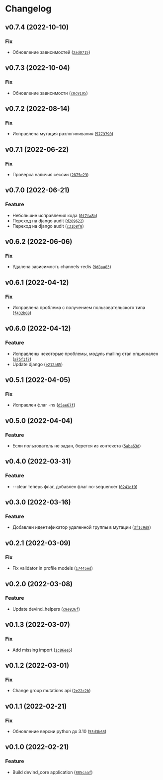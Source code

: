 # Changelog

<!--next-version-placeholder-->

## v0.7.4 (2022-10-10)
### Fix
* Обновление зависимостей ([`2ad0715`](https://github.com/devind-team/devind-django-core/commit/2ad0715276a2da1943adce30bba79c1629e69c80))

## v0.7.3 (2022-10-04)
### Fix
* Обновление зависимости ([`c8c8105`](https://github.com/devind-team/devind-django-core/commit/c8c8105c4db97e494b2925398b25e24fed89ed15))

## v0.7.2 (2022-08-14)
### Fix
* Исправлена мутация разлогинивания ([`5779790`](https://github.com/devind-team/devind-django-core/commit/5779790d477bde17e49c7e45552c75a563a6d756))

## v0.7.1 (2022-06-22)
### Fix
* Проверка наличия сессии ([`2875e23`](https://github.com/devind-team/devind-django-core/commit/2875e238bb7eea6e5585c1483a7f9e157dcd1525))

## v0.7.0 (2022-06-21)
### Feature
* Небольшие исправления кода ([`0f7fa8b`](https://github.com/devind-team/devind-django-core/commit/0f7fa8be2c986a9cf3325fd8694aa8600aa39998))
* Переход на django audit ([`d209622`](https://github.com/devind-team/devind-django-core/commit/d2096220504b9c4507c522adf669b3e49fd20c2b))
* Переход на django audit ([`c31b8f8`](https://github.com/devind-team/devind-django-core/commit/c31b8f8575642b61b73731b63e5f159690fc59b4))

## v0.6.2 (2022-06-06)
### Fix
* Удалена зависимость channels-redis ([`9d8aa83`](https://github.com/devind-team/devind-django-core/commit/9d8aa831321cb8f531d1bc260fe8a0125141e9b5))

## v0.6.1 (2022-04-12)
### Fix
* Исправлена проблема с получением пользовательского типа ([`f432b08`](https://github.com/devind-team/devind-django-core/commit/f432b0865203e360112fc46fd53f91c0e8c94c07))

## v0.6.0 (2022-04-12)
### Feature
* Исправлены некоторые проблемы, модуль mailing стал опционален ([`a75f1f7`](https://github.com/devind-team/devind-django-core/commit/a75f1f7dc16f3634fdf1dfcfdde7d150e94519cb))
* Update django ([`e212a85`](https://github.com/devind-team/devind-django-core/commit/e212a85417eeb5bfbf3ef76227ee61195c73fd89))

## v0.5.1 (2022-04-05)
### Fix
* Исправлен флаг -ns ([`d5ee67f`](https://github.com/devind-team/devind-django-core/commit/d5ee67f57db247c31b2b0fbf8d024284fa311a7d))

## v0.5.0 (2022-04-04)
### Feature
* Если пользователь не задан, берется из контекста ([`5aba63d`](https://github.com/devind-team/devind-django-core/commit/5aba63d04cb9ce23cc20ad090fff0f7c5c476bb6))

## v0.4.0 (2022-03-31)
### Feature
* --clear теперь флаг, добавлен флаг no-sequencer ([`0241df9`](https://github.com/devind-team/devind-django-core/commit/0241df92883eb5bc76e012e85ecc67830a679972))

## v0.3.0 (2022-03-16)
### Feature
* Добавлен идентификатор удаленной группы в мутации ([`3f1c9d8`](https://github.com/devind-team/devind-django-core/commit/3f1c9d8bb1a4f48cd7436e16da83d5ab407bb163))

## v0.2.1 (2022-03-09)
### Fix
* Fix validator in profile models ([`17445ed`](https://github.com/devind-team/devind-django-core/commit/17445edf013e9d33d3bb9d70eb56af94870f4f31))

## v0.2.0 (2022-03-08)
### Feature
* Update devind_helpers ([`c9e836f`](https://github.com/devind-team/devind-django-core/commit/c9e836f932221def59afe99eebfc2151ee6fd1b1))

## v0.1.3 (2022-03-07)
### Fix
* Add missing import ([`1c86ee5`](https://github.com/devind-team/devind-django-core/commit/1c86ee56589feaa2414ee94512389d52bd872d83))

## v0.1.2 (2022-03-01)
### Fix
* Change group mutations api ([`2e22c2b`](https://github.com/devind-team/devind-django-core/commit/2e22c2b7910697b314d291fd01824dffff984ebd))

## v0.1.1 (2022-02-21)
### Fix
* Обновление версии python до 3.10 ([`55d3b68`](https://github.com/devind-team/devind-django-core/commit/55d3b68c8fe2a49d1b9dd4655282410bccf64575))

## v0.1.0 (2022-02-21)
### Feature
* Build devind_core application ([`885caaf`](https://github.com/devind-team/devind-django-core/commit/885caaf11434f1540c8bb84fa909cf7b963d1744))
